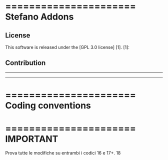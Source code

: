 ======================
Stefano Addons
======================

License
-------
This software is released under the [GPL 3.0 license] [1].
[1]: 

Contribution
------------



____________________________________________________

____________________________________________________


======================
Coding conventions
======================




======================
IMPORTANT
======================

Prova tutte le modifiche su entrambi i codici 16 e 17+. 18

